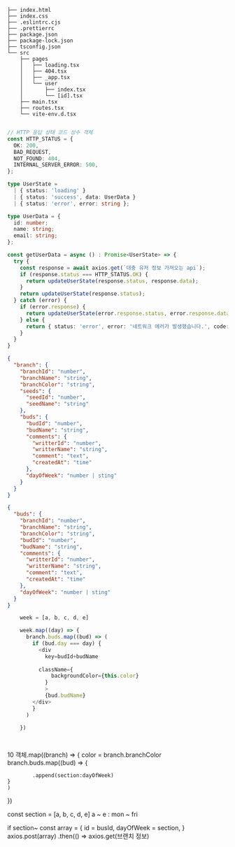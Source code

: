 ```text
├── index.html
├── index.css
├── .eslintrc.cjs
├── .prettierrc
├── package.json
├── package-lock.json
├── tsconfig.json
└── src
    ├── pages
    │   ├── loading.tsx    
    │   ├── 404.tsx
    │   ├── _app.tsx
    │   └── user
    │       ├── index.tsx
    │       └── [id].tsx
    ├── main.tsx
    ├── routes.tsx
    └── vite-env.d.tsx

```
```ts

// HTTP 응답 상태 코드 상수 객체
const HTTP_STATUS = {
  OK: 200,
  BAD_REQUEST,
  NOT_FOUND: 404,
  INTERNAL_SERVER_ERROR: 500,
};

type UserState =
  | { status: 'loading' }
  | { status: 'success', data: UserData }
  | { status: 'error', error: string };

type UserData = {
  id: number;
  name: string;
  email: string;
};

const getUserData = async () : Promise<UserState> => {
  try {
    const response = await axios.get(`대충 유저 정보 가져오는 api`);
    if (response.status === HTTP_STATUS.OK) {
      return updateUserState(response.status, response.data);
    }
    return updateUserState(response.status);
  } catch (error) {
    if (error.response) {
      return updateUserState(error.response.status, error.response.data);
    } else {
      return { status: 'error', error: '네트워크 에러가 발생했습니다.', code: HTTP_STATUS.INTERNAL_SERVER_ERROR };
    }
  }
}

```

```json
{
  "branch": {
    "branchId": "number",
    "branchName": "string",
    "branchColor": "string",
    "seeds": {
      "seedId": "number",
      "seedName": "string"
    },
    "buds": {
      "budId": "number",
      "budName": "string",
      "comments": {
        "writterId": "number",
        "writterName": "string",
        "comment": "text",
        "createdAt": "time"
      },
      "dayOfWeek": "number | sting"
    }
  }
}

```

```json
{
  "buds": {
    "branchId": "number",
    "branchName": "string",
    "branchColor": "string",
    "budId": "number",
    "budName": "string",
    "comments": {
      "writterId": "number",
      "writterName": "string",
      "comment": "text",
      "createdAt": "time"
    },
    "dayOfWeek": "number | sting"
  }
}
```


```js
    week = [a, b, c, d, e]

    week.map((day) => {
      branch.buds.map((bud) => (
        if (bud.day === day) {
          <div
            key=budId+budName
          
          className={
              backgroundColor={this.color}
            }
            >
            {bud.budName}
        </div>
        }
      )
        
    })

    


```
10
객체.map((branch) => {
    color = branch.branchColor
    branch.buds.map((bud) => {
       


            .append(section:dayOfWeek) 
    }
    )
})

const section = [a, b, c, d, e]
a ~ e : mon ~ fri

if section~
    const array  = {
        id = busId,
        dayOfWeek = section,
    }
    axios.post(array)
    .then(() => axios.get(브랜치 정보)

